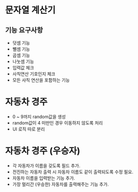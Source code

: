 # 문자열 계산기
## 기능 요구사항
- 덧셈 기능
- 뺄셈 기능
- 곱셈 기능
- 나눗셈 기능
- 입력값 체크
- 사칙연산 기호인지 체크
- 모든 사칙 연산을 포함하는 기능

# 자동차 경주
- 0 ~ 9까지 random값을 생성 
- random값이 4 미만인 경우 이동하지 않도록 처리
- UI 로직 따로 분리

# 자동차 경주 (우승자)
- 각 자동차가 이름을 갖도록 필드 추가.
- 전진하는 자동차 출력 시 자동차 이름도 같이 출력되도록 수정 필요.
- 자동차 이름을 입력받는 기능 추가.
- 가장 멀리간 (우승한) 자동차를 출력해주는 기능 추가.